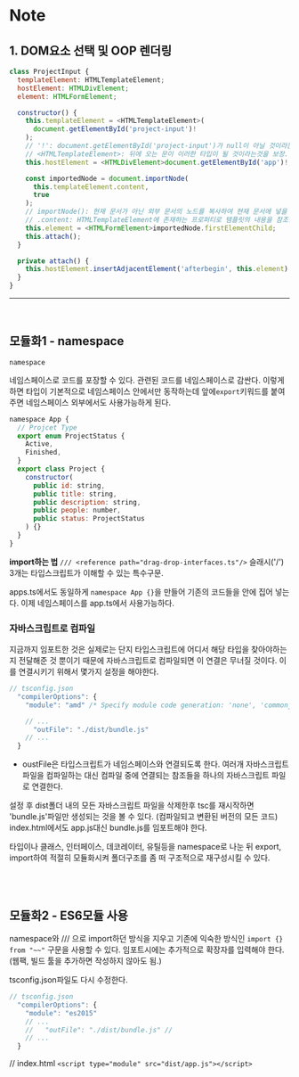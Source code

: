 # Note

## 1. DOM요소 선택 및 OOP 렌더링

```js
class ProjectInput {
  templateElement: HTMLTemplateElement;
  hostElement: HTMLDivElement;
  element: HTMLFormElement;

  constructor() {
    this.templateElement = <HTMLTemplateElement>(
      document.getElementById('project-input')!
    );
    // '!': document.getElementById('project-input')가 null이 아닐 것이라는 것을 보장.
    // <HTMLTemplateElement>: 뒤에 오는 문이 이러한 타입이 될 것이라는것을 보장. (뒤에 as HTMLTmeplateElement로 써도 똑같다.)
    this.hostElement = <HTMLDivElement>document.getElementById('app')!;

    const importedNode = document.importNode(
      this.templateElement.content,
      true
    );
    // importNode(): 현재 문서가 아닌 외부 문서의 노드를 복사하여 현재 문서에 넣을 수 있도록 해줌.
    // .content: HTMLTemplateElement에 존재하는 프로퍼티로 템플릿의 내용을 참조한다(html코드)
    this.element = <HTMLFormElement>importedNode.firstElementChild;
    this.attach();
  }

  private attach() {
    this.hostElement.insertAdjacentElement('afterbegin', this.element)
  }
}
```

---

<br/>

## 모듈화1 - namespace

`namespace`

네임스페이스로 코드를 포장할 수 있다. 관련된 코드를 네임스페이스로 감싼다. 이렇게하면 타입이 기본적으로 네임스페이스 안에서만 동작하는데 앞에`export`키워드를 붙여주면 네임스페이스 외부에서도 사용가능하게 된다.

```js
namespace App {
  // Projcet Type
  export enum ProjectStatus {
    Active,
    Finished,
  }
  export class Project {
    constructor(
      public id: string,
      public title: string,
      public description: string,
      public people: number,
      public status: ProjectStatus
    ) {}
  }
}
```

**import하는 법**
`/// <reference path="drag-drop-interfaces.ts"/>`
슬래시('/') 3개는 타입스크립트가 이해할 수 있는 특수구문.

apps.ts에서도 동일하게 `namespace App {}`을 만들어 기존의 코드들을 안에 집어 넣는다.
이제 네임스페이스를 app.ts에서 사용가능하다.

### 자바스크립트로 컴파일

지금까지 임포트한 것은 실제로는 단지 타입스크립트에 어디서 해당 타입을 찾아야하는지 전달해준 것 뿐이기 때문에 자바스크립트로 컴파일되면 이 연결은 무너질 것이다. 이를 연결시키기 위해서 몇가지 설정을 해야한다.

```js
// tsconfig.json
  "compilerOptions": {
    "module": "amd" /* Specify module code generation: 'none', 'commonjs', 'amd', 'system', 'umd', 'es2015', or 'ESNext'. */,

    // ...
      "outFile": "./dist/bundle.js"
    // ...
  }

```

- oustFile은 타입스크립트가 네임스페이스와 연결되도록 한다. 여러개 자바스크립트 파일을 컴파일하는 대신 컴파일 중에 연결되는 참조들을 하나의 자바스크립트 파일로 연결한다.

설정 후 dist폴더 내의 모든 자바스크립트 파일을 삭제한후 tsc를 재시작하면 'bundle.js'파일만 생성되는 것을 볼 수 있다. (컴파일되고 변환된 버전의 모든 코드)
index.html에서도 app.js대신 bundle.js를 임포트해야 한다.

타입이나 클래스, 인터페이스, 데코레이터, 유틸등을 namespace로 나눈 뒤 export, import하여 적절히 모듈화시켜 폴더구조를 좀 떠 구조적으로 재구성시킬 수 있다.

<br/><br/>

## 모듈화2 - ES6모듈 사용

namespace와 /// <reference path="">으로 import하던 방식을 지우고 기존에 익숙한 방식인 `import {} from "~~"` 구문을 사용할 수 있다.
임포트시에는 추가적으로 확장자를 입력해야 한다. (웹팩, 빌드 툴을 추가하면 작성하지 않아도 됨.)

tsconfig.json파일도 다시 수정한다.

```js
// tsconfig.json
  "compilerOptions": {
    "module": "es2015"
    // ...
    //   "outFile": "./dist/bundle.js" //
    // ...
  }
```

// index.html
`<script type="module" src="dist/app.js"></script>`
